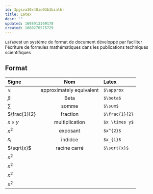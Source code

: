```yaml
---
id: 3pgsva30x40io03b3bialhr
title: Latex
desc: ""
updated: 1698913369178
created: 1680270575729
---
```


`LaTeX`est un système de format de document développé par faciliter l'écriture de formules mathématiques dans les publications techniques scientifiques

## Format

| Signe        |           Nom            | Latex          |
| :----------- | :----------------------: | :------------- |
| $\approx$    | approximately equivalent | `$\approx`     |
| $\beta$      |           Beta           | `$\beta$`      |
| $\sum$       |          somme           | `$\sum$`       |
| $\frac{1}{2} |         fraction         | `$\frac{1}{2}` |
| $x \times y$ |      multiplication      | `$x \times y$` |
| $x^{2}$      |         exposant         | `$x^{2}$`      |
| $x_{i}$      |         indidce          | `$x_{i}$`      |
| $\sqrt{x}$   |       racine carré       | `$\sqrt{x}$`   |
| $x^{2}$      |                          |                |
| $x^{2}$      |                          |                |
| $x^{2}$      |                          |                |
| $x^{2}$      |                          |                |
